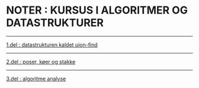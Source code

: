 # NOTER : KURSUS I ALGORITMER OG DATASTRUKTURER

----------------

[1.del : datastrukturen kaldet uion-find](1Del_Union_find/1Del_Union_find_1.md)

----------------

[2.del : poser, køer og stakke](2Del_poser_koer_stakke/2Del_poser_koer_stakke.md)

----------------

[3.del : algoritme analyse](3Del_algoritmeanalyse/3Del_algoritmeanalyse.md)
